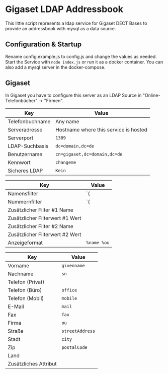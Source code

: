 # Gigaset LDAP Addressbook

This little script represents a ldap service for Gigaset DECT Bases to provide an addressbook with mysql as a data source.

## Configuration & Startup

Rename config.example.js to config.js and change the values as needed. Start the Service with `node index.js` or run it as a docker container. You can also add a mysql server in the docker-compose.

## Gigaset

In Gigaset you have to configure this server as an LDAP Source in "Online-Telefonbücher" -> "Firmen".

|Key|Value|
|-----|------|
|Telefonbuchname|Any name|
|Serveradresse|Hostname where this service is hosted|
|Serverport|`1389`|
|LDAP-Suchbasis|`dc=domain,dc=de`|
|Benutzername|`cn=gigaset,dc=domain,dc=de`|
|Kennwort|`changeme`|
|Sicheres LDAP|`Kein`|

|Key|Value|
|-----|------|
|Namensfilter|`(|(name=*%*)(sn=%)(givenname=%))`|
|Nummernfilter|`(|(office=%)(mobile=%))`|
|Zusätzlicher Filter #1 Name||
|Zusätzlicher Filterwert #1 Wert||
|Zusätzlicher Filter #2 Name||
|Zusätzlicher Filterwert #2 Wert||
|Anzeigeformat|`%name %ou`|

|Key|Value|
|----|----|
|Vorname|`givenname`|
|Nachname|`sn`|
|Telefon (Privat)||
|Telefon (Büro)|`office`|
|Telefon (Mobil)|`mobile`|
|E-Mail|`mail`|
|Fax|`fax`|
|Firma|`ou`|
|Straße|`streetAddress`|
|Stadt|`city`|
|Zip|`postalCode`|
|Land||
|Zusätzliches Attribut||

